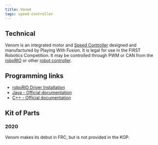 ```yaml
---
title: Venom
tags: speed-controller
---
```


## Technical

Venom is an integrated motor and [Speed Controller](speed-controller) designed and manufactured by Playing With Fusion.   It is legal for use in the FIRST Robotics Competition. It may be controlled through PWM or CAN from the [roboRIO](roborio) or other [robot controller](robot-controller).

## Programming links

* [roboRIO Driver Installation](https://www.playingwithfusion.com/docview.php?docid=1205)
* [Java - Official documentation](https://www.playingwithfusion.com/frc/2020/javadoc/com/playingwithfusion/package-summary.html)
* [C++ - Official documentation](https://www.playingwithfusion.com/frc/2020/cppdoc/html/annotated.html)

## Kit of Parts

### 2020

Venom makes its debut in FRC, but is not provided in the KOP.